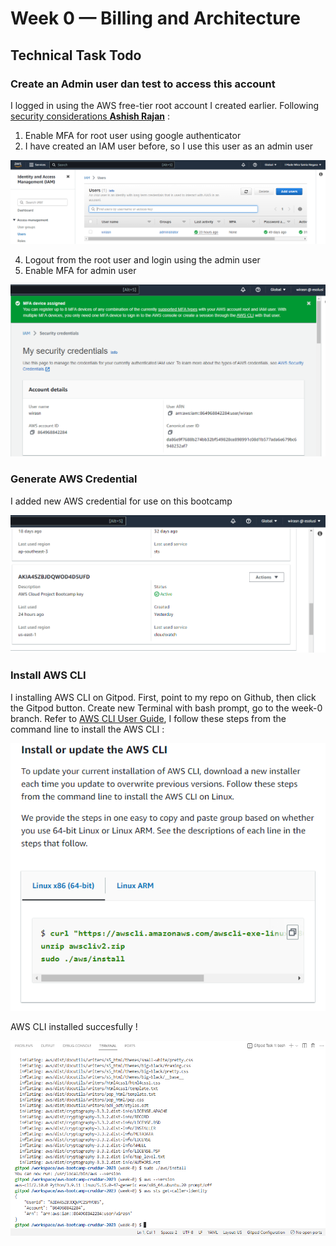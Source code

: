 # Week 0 — Billing and Architecture

## Technical Task Todo

### Create an Admin user dan test to access this account

I logged in using the AWS free-tier root account I created earlier. Following [security considerations **Ashish Rajan**](https://www.youtube.com/watch?v=4EMWBYVggQI&list=PLBfufR7vyJJ7k25byhRXJldB5AiwgNnWv&index=15) :
  1. Enable MFA for root user using google authenticator
  2. I have created an IAM user before, so I use this user as an admin user

   ![Existing IAM Admin user](assets/IAM-Admin-User.png)
  
  4. Logout from the root user and login using the admin user
  5. Enable MFA for admin user

  ![Enable MFA for Admin user](assets/Enable-MFA-for-admin-user.png)
  
### Generate AWS Credential

I added new AWS credential for use on this bootcamp

  ![AWS Credential](assets/AWS-credential.png)
  

### Install AWS CLI

I installing AWS CLI on Gitpod. First, point to my repo on Github, then click the Gitpod button.
Create new Terminal with bash prompt, go to the week-0 branch.
Refer to [AWS CLI User Guide](https://docs.aws.amazon.com/cli/latest/userguide/getting-started-install.html), I follow these steps from the command line to install the AWS CLI :

  ![Command Line to Install AWS CLI](assets/Install-AWS-CLI.png)
  
AWS CLI installed succesfully !

  ![AWS CLI](assets/Proof-of-AWS-CLI-installed.png)
  

 



